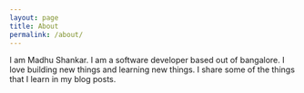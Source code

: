 ```yaml
---
layout: page
title: About
permalink: /about/
---
```


I am Madhu Shankar. I am a software developer based out of bangalore. I love building new things and learning new things. I share some of the things that I learn in my blog posts.
